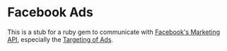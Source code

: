 # Facebook Ads

This is a stub for a ruby gem to communicate with [Facebook's Marketing API](https://developers.facebook.com/docs/marketing-apis),
especially the [Targeting of Ads](https://developers.facebook.com/docs/marketing-api/buying-api/targeting).
